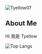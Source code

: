 <p> <img src="https://komarev.com/ghpvc/?username=Tyellow07&label=Profile%20views&color=0e75b6&style=flat" alt="Tyellow07" /> </p>

## About Me

Hi 我是 Tyellow 

![Top Langs](https://github-readme-stats.vercel.app/api/top-langs/?username=Tyellow07&size_weight=0.5&count_weight=0.5&theme=nord&layout=compact)

